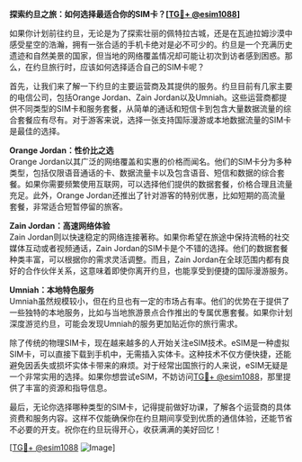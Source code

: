 **探索约旦之旅：如何选择最适合你的SIM卡？[[TG💪+ @esim1088](https://t.me/s/esim1088)]**

如果你计划前往约旦，无论是为了探索壮丽的佩特拉古城，还是在瓦迪拉姆沙漠中感受星空的浩瀚，拥有一张合适的手机卡绝对是必不可少的。约旦是一个充满历史遗迹和自然美景的国家，但当地的网络覆盖情况却可能让初次到访者感到困惑。那么，在约旦旅行时，应该如何选择适合自己的SIM卡呢？

首先，让我们来了解一下约旦的主要运营商及其提供的服务。约旦目前有几家主要的电信公司，包括Orange Jordan、Zain Jordan以及Umniah。这些运营商都提供不同类型的SIM卡和服务套餐，从简单的通话和短信卡到包含大量数据流量的综合套餐应有尽有。对于游客来说，选择一张支持国际漫游或本地数据流量的SIM卡是最佳的选择。

**Orange Jordan：性价比之选**  
Orange Jordan以其广泛的网络覆盖和实惠的价格而闻名。他们的SIM卡分为多种类型，包括仅限语音通话的卡、数据流量卡以及包含语音、短信和数据的综合套餐。如果你需要频繁使用互联网，可以选择他们提供的数据套餐，价格合理且流量充足。此外，Orange Jordan还推出了针对游客的特别优惠，比如短期的高流量套餐，非常适合短暂停留的旅客。

**Zain Jordan：高速网络体验**  
Zain Jordan则以快速稳定的网络连接著称。如果你希望在旅途中保持流畅的社交媒体互动或者视频通话，Zain Jordan的SIM卡是个不错的选择。他们的数据套餐种类丰富，可以根据你的需求灵活调整。而且，Zain Jordan在全球范围内都有良好的合作伙伴关系，这意味着即使你离开约旦，也能享受到便捷的国际漫游服务。

**Umniah：本地特色服务**  
Umniah虽然规模较小，但在约旦也有一定的市场占有率。他们的优势在于提供了一些独特的本地服务，比如与当地旅游景点合作推出的专属优惠套餐。如果你计划深度游览约旦，可能会发现Umniah的服务更加贴近你的旅行需求。

除了传统的物理SIM卡，现在越来越多的人开始关注eSIM技术。eSIM是一种虚拟SIM卡，可以直接下载到手机中，无需插入实体卡。这种技术不仅方便快捷，还能避免因丢失或损坏实体卡带来的麻烦。对于经常出国旅行的人来说，eSIM无疑是一个非常实用的选择。如果你想尝试eSIM，不妨访问[TG💪+ @esim1088](https://t.me/s/esim1088)，那里提供了丰富的资源和指导信息。

最后，无论你选择哪种类型的SIM卡，记得提前做好功课，了解各个运营商的具体资费和服务内容。这样不仅能确保你在约旦期间享受到优质的通信体验，还能节省不必要的开支。祝你在约旦玩得开心，收获满满的美好回忆！

[[TG💪+ @esim1088](https://t.me/s/esim1088) ![Image](https://i.postimg.cc/4NQfJmqS/Snipaste-2025-05-13-00-14-12.png)]
